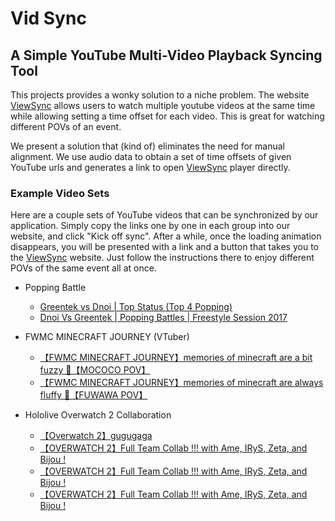 # Vid Sync
## A Simple YouTube Multi-Video Playback Syncing Tool

This projects provides a wonky solution to a niche problem. The website [ViewSync](https://viewsync.net) allows users to watch multiple youtube videos at the same time while allowing setting a time offset for each video. This is great for watching different POVs of an event. 

We present a solution that (kind of) eliminates the need for manual alignment. We use audio data to obtain a set of time offsets of given YouTube urls and generates a link to open [ViewSync](https://viewsync.net) player directly.

### Example Video Sets
Here are a couple sets of YouTube videos that can be synchronized by our application. Simply copy the links one by one in each group into our website, and click "Kick off sync". After a while, once the loading animation disappears, you will be presented with a link and a button that takes you to the [ViewSync](https://viewsync.net) website. Just follow the instructions there to enjoy different POVs of the same event all at once.

- Popping Battle
    - [Greentek vs Dnoi | Top Status (Top 4 Popping)](https://www.youtube.com/watch?v=0DJROtE68FA)
    - [Dnoi Vs Greentek | Popping Battles | Freestyle Session 2017](https://www.youtube.com/watch?v=h-82WLvKZgs)

- FWMC MINECRAFT JOURNEY (VTuber)
    - [【FWMC MINECRAFT JOURNEY】memories of minecraft are a bit fuzzy 🐾【MOCOCO POV】](https://www.youtube.com/watch?v=zkGA5X3tY_E)
    - [【FWMC MINECRAFT JOURNEY】memories of minecraft are always fluffy 🐾【FUWAWA POV】](https://www.youtube.com/watch?v=K7fkr0TrIvQ)
- Hololive Overwatch 2 Collaboration
    - [【Overwatch 2】gugugaga](https://www.youtube.com/watch?v=HKZ0_UQvaOw)
    - [【OVERWATCH 2】Full Team Collab !!! with Ame, IRyS, Zeta, and Bijou !](https://www.youtube.com/watch?v=ej85EfL1HYU)
    - [【OVERWATCH 2】Full Team Collab !!! with Ame, IRyS, Zeta, and Bijou !](https://www.youtube.com/watch?v=7MtuoPeC4tE)
    - [【OVERWATCH 2】Full Team Collab !!! with Ame, IRyS, Zeta, and Bijou !](https://www.youtube.com/watch?v=8B2Je1pZVpo)  

